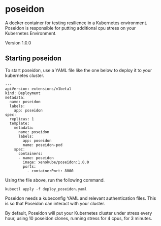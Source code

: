 # poseidon
A docker container for testing resilience in a Kubernetes environment.
Poseidon is responsible for putting additional cpu stress on your Kubernetes Environment.

Version 1.0.0

## Starting poseidon
To start poseidon, use a YAML file like the one below to deploy it to your kubernetes cluster.

```
---
apiVersion: extensions/v1beta1
kind: Deployment
metadata:
  name: poseidon
  labels:
    app: poseidon
spec:
  replicas: 1
  template:
    metadata:
      name: poseidon
      labels:
        app: poseidon
        name: poseidon-pod
    spec:
      containers:
      - name: poseidon
        image: xenokube/poseidon:1.0.0
        ports:
          - containerPort: 8000
```

Using the file above, run the following command.

```
kubectl apply -f deploy_poseidon.yaml
```

Poseidon needs a kubeconfig YAML and relevant authentication files.
This is so that Poseidon can interact with your cluster.

By default, Poseidon will put your Kubernetes cluster under stress every hour,
using 10 poseidon clones, running stress for 4 cpus, for 3 minutes.

